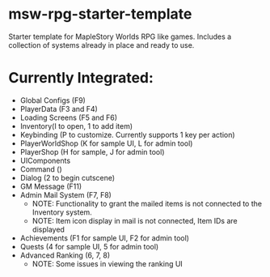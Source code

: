 # msw-rpg-starter-template
Starter template for MapleStory Worlds RPG like games. Includes a collection of systems already in place and ready to use.

# Currently Integrated:
- Global Configs (F9)
- PlayerData (F3 and F4)
- Loading Screens (F5 and F6)
- Inventory(I to open, 1 to add item)
- Keybinding (P to customize. Currently supports 1 key per action)
- PlayerWorldShop (K for sample UI, L for admin tool)
- PlayerShop (H for sample, J for admin tool)
- UIComponents
- Command (\)
- Dialog (2 to begin cutscene)
- GM Message (F11)
- Admin Mail System (F7, F8)
  - NOTE: Functionality to grant the mailed items is not connected to the Inventory system.
  - NOTE: Item icon display in mail is not connected, Item IDs are displayed
- Achievements (F1 for sample UI, F2 for admin tool)
- Quests (4 for sample UI, 5 for admin tool)
- Advanced Ranking (6, 7, 8)
  - NOTE: Some issues in viewing the ranking UI